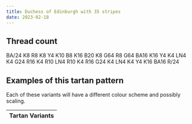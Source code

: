 ```yaml
---
title: Duchess of Edinburgh with 35 stripes
date: 2023-02-18
---
```



## Thread count
BA/24 K8 R8 K8 Y4 K10 B8 K16 B20 K8 G64 R8 G64 BA16 K16 Y4 K4 LN4 K4 G24 R16 K4 R10 LN4 R10 K4 R16 G24 K4 LN4 K4 Y4 K16 BA16 R/24

## Examples of this tartan pattern
Each of these variants will have a different colour scheme and possibly scaling.

| Tartan Variants |
|---------|
